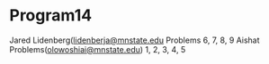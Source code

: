 # Program14
Jared Lidenberg(lidenberja@mnstate.edu Problems 6, 7, 8, 9
Aishat Problems(olowoshiai@mnstate.edu) 1, 2, 3, 4, 5
